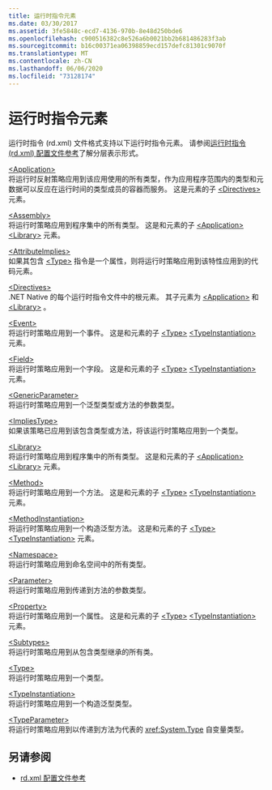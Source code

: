 ```yaml
---
title: 运行时指令元素
ms.date: 03/30/2017
ms.assetid: 3fe5848c-ecd7-4136-970b-8e48d250bde6
ms.openlocfilehash: c900516382c8e526a6b0021bb2b681486283f3ab
ms.sourcegitcommit: b16c00371ea06398859ecd157defc81301c9070f
ms.translationtype: MT
ms.contentlocale: zh-CN
ms.lasthandoff: 06/06/2020
ms.locfileid: "73128174"
---
```

# <a name="runtime-directive-elements"></a>运行时指令元素
运行时指令 (rd.xml) 文件格式支持以下运行时指令元素。 请参阅[运行时指令 (rd.xml) 配置文件参考](runtime-directives-rd-xml-configuration-file-reference.md)了解分层表示形式。  
  
 [\<Application>](application-element-net-native.md)  
 将运行时反射策略应用到该应用使用的所有类型，作为应用程序范围内的类型和元数据可以反应在运行时间的类型成员的容器而服务。 这是元素的子 [\<Directives>](directives-element-net-native.md) 元素。  
  
 [\<Assembly>](assembly-element-net-native.md)  
 将运行时策略应用到程序集中的所有类型。 这是和元素的子 [\<Application>](application-element-net-native.md) [\<Library>](library-element-net-native.md) 元素。  
  
 [\<AttributeImplies>](attributeimplies-element-net-native.md)  
 如果其包含 [\<Type>](type-element-net-native.md) 指令是一个属性，则将运行时策略应用到该特性应用到的代码元素。  
  
 [\<Directives>](directives-element-net-native.md)  
 .NET Native 的每个运行时指令文件中的根元素。 其子元素为 [\<Application>](application-element-net-native.md) 和 [\<Library>](library-element-net-native.md) 。  
  
 [\<Event>](event-element-net-native.md)  
 将运行时策略应用到一个事件。 这是和元素的子 [\<Type>](type-element-net-native.md) [\<TypeInstantiation>](typeinstantiation-element-net-native.md) 元素。  
  
 [\<Field>](field-element-net-native.md)  
 将运行时策略应用到一个字段。 这是和元素的子 [\<Type>](type-element-net-native.md) [\<TypeInstantiation>](typeinstantiation-element-net-native.md) 元素。  
  
 [\<GenericParameter>](genericparameter-element-net-native.md)  
 将运行时策略应用到一个泛型类型或方法的参数类型。  
  
 [\<ImpliesType>](impliestype-element-net-native.md)  
 如果该策略已应用到该包含类型或方法，将该运行时策略应用到一个类型。  
  
 [\<Library>](library-element-net-native.md)  
 将运行时策略应用到程序集中的所有类型。 这是和元素的子 [\<Application>](application-element-net-native.md) [\<Library>](library-element-net-native.md) 元素。  
  
 [\<Method>](method-element-net-native.md)  
 将运行时策略应用到一个方法。 这是和元素的子 [\<Type>](type-element-net-native.md) [\<TypeInstantiation>](typeinstantiation-element-net-native.md) 元素。  
  
 [\<MethodInstantiation>](methodinstantiation-element-net-native.md)  
 将运行时策略应用到一个构造泛型方法。 这是和元素的子 [\<Type>](type-element-net-native.md) [\<TypeInstantiation>](typeinstantiation-element-net-native.md) 元素。  
  
 [\<Namespace>](namespace-element-net-native.md)  
 将运行时策略应用到命名空间中的所有类型。  
  
 [\<Parameter>](parameter-element-net-native.md)  
 将运行时策略应用到传递到方法的参数类型。  
  
 [\<Property>](property-element-net-native.md)  
 将运行时策略应用到一个属性。 这是和元素的子 [\<Type>](type-element-net-native.md) [\<TypeInstantiation>](typeinstantiation-element-net-native.md) 元素。  
  
 [\<Subtypes>](subtypes-element-net-native.md)  
 将运行时策略应用到从包含类型继承的所有类。  
  
 [\<Type>](type-element-net-native.md)  
 将运行时策略应用到一个类型。  
  
 [\<TypeInstantiation>](typeinstantiation-element-net-native.md)  
 将运行时策略应用到一个构造泛型类型。  
  
 [\<TypeParameter>](typeparameter-element-net-native.md)  
 将运行时策略应用到以传递到方法为代表的 <xref:System.Type> 自变量类型。  
  
## <a name="see-also"></a>另请参阅

- [rd.xml 配置文件参考](runtime-directives-rd-xml-configuration-file-reference.md)
